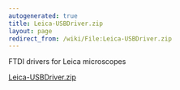 ```yaml
---
autogenerated: true
title: Leica-USBDriver.zip
layout: page
redirect_from: /wiki/File:Leica-USBDriver.zip
---
```


FTDI drivers for Leica microscopes

[Leica-USBDriver.zip](/media/files/Leica-USBDriver.zip)
